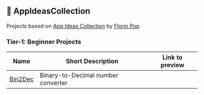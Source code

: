 ## :ledger: AppIdeasCollection
Projects based on [App Ideas Collection](https://github.com/florinpop17/app-ideas) by [Florin Pop](https://github.com/florinpop17)

### Tier-1: Beginner Projects

| Name                                | Short Description                             | Link to preview                       |
| ----------------------------------- | --------------------------------------------- | ------------------------------------- |
| [Bin2Dec](../Tier1/Bin2Dec)          | Binary-to-Decimal number converter            |                |